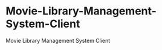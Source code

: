 Movie-Library-Management-System-Client
======================================

Movie Library Management System Client